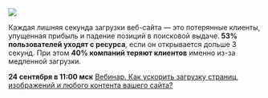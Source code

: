 <!--2025-09-16 14:52:26-->
<div class="yb">
  <div class="rss habr"><img src="https://habrastorage.org/getpro/habr/upload_files/20e/f24/f66/20ef24f6657ff0a92542fa6e06a5d2ca.jpg" /><p>Каждая лишняя секунда загрузки веб-сайта — это потерянные клиенты, упущенная прибыль и падение позиций в поисковой выдаче.<strong> 53% пользователей уходят с ресурса</strong>, если он открывается дольше 3 секунд. При этом <strong>40% компаний теряют клиентов</strong> именно из-за медленной загрузки.</p><p><strong>24 сентября в 11:00 мск</strong> <a... <p class="titl"><a href="https://habr.com/ru/companies/beeline_cloud/news/947522/?utm_source=habrahabr&utm_medium=rss&utm_campaign=947522">Вебинар. Как ускорить загрузку страниц, изображений и любого контента вашего сайта?</a></p></div>
</div>
